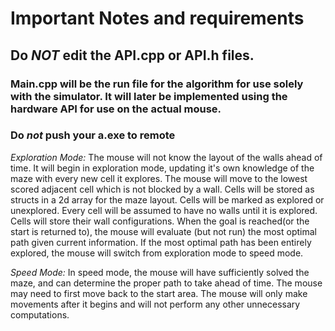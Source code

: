 # Important Notes and requirements
## Do *NOT* edit the API.cpp or API.h files.
### Main.cpp will be the run file for the algorithm for use solely with the simulator. It will later be implemented using the hardware API for use on the actual mouse.
### Do *not* push your a.exe to remote

*Exploration Mode:*
The mouse will not know the layout of the walls ahead of time. It will begin in exploration mode, updating it's own knowledge of the maze with every new cell it explores.
The mouse will move to the lowest scored adjacent cell which is not blocked by a wall.
Cells will be stored as structs in a 2d array for the maze layout.
Cells will be marked as explored or unexplored. Every cell will be assumed to have no walls until it is explored. Cells will store their wall configurations.
When the goal is reached(or the start is returned to), the mouse will evaluate (but not run) the most optimal path given current information. If the most optimal path has been entirely explored, the mouse will switch from exploration mode to speed mode.

*Speed Mode:*
In speed mode, the mouse will have sufficiently solved the maze, and can determine the proper path to take ahead of time.
The mouse may need to first move back to the start area.
The mouse will only make movements after it begins and will not perform any other unnecessary computations.
